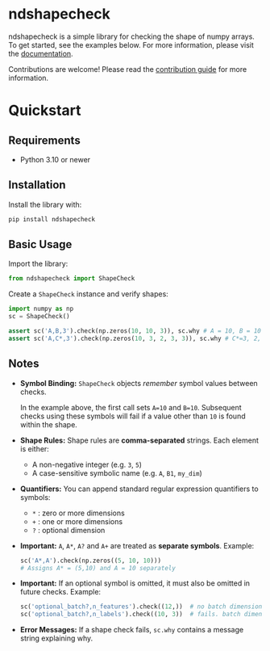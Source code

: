 # ndshapecheck

ndshapecheck is a simple library for checking the shape of numpy arrays. To get started, see
the examples below. For more information, please visit the
[documentation](https://mrjoe3012.github.io/ndshapecheck).

Contributions are welcome! Please read the [contribution guide](https://mrjoe3012.github.io/ndshapecheck/contributing.md) for more information.

# Quickstart

## Requirements

-   Python 3.10 or newer

## Installation

Install the library with:

``` bash
pip install ndshapecheck
```

## Basic Usage

Import the library:

``` python
from ndshapecheck import ShapeCheck
```

Create a `ShapeCheck` instance and verify shapes:

``` python
import numpy as np
sc = ShapeCheck()

assert sc('A,B,3').check(np.zeros(10, 10, 3)), sc.why # A = 10, B = 10
assert sc('A,C*,3').check(np.zeros(10, 3, 2, 3, 3)), sc.why # C*=3, 2, 3
```

## Notes

-   **Symbol Binding:** `ShapeCheck` objects *remember*
    symbol values between checks.

    In the example above, the first call sets `A=10` and
    `B=10`. Subsequent checks using these symbols will fail
    if a value other than `10` is found within the shape.

-   **Shape Rules:** Shape rules are **comma-separated** strings. Each
    element is either:

    -   A non-negative integer (e.g. `3`, `5`)
    -   A case-sensitive symbolic name (e.g. `A`,
        `B1`, `my_dim`)

-   **Quantifiers:** You can append standard regular expression
    quantifiers to symbols:

    -   `*` : zero or more dimensions
    -   `+` : one or more dimensions
    -   `?` : optional dimension

-   **Important:** `A`, `A*`, `A?`
    and `A+` are treated as **separate symbols**. Example:

    ``` python
    sc('A*,A').check(np.zeros((5, 10, 10)))
    # Assigns A* = (5,10) and A = 10 separately
    ```

-   **Important:** If an optional symbol is omitted, it must also be
    omitted in future checks. Example:

    ``` python
    sc('optional_batch?,n_features').check((12,))  # no batch dimension
    sc('optional_batch?,n_labels').check((10, 3))  # fails. batch dimension should be omitted
    ```

-   **Error Messages:** If a shape check fails, `sc.why`
contains a message string explaining why.
